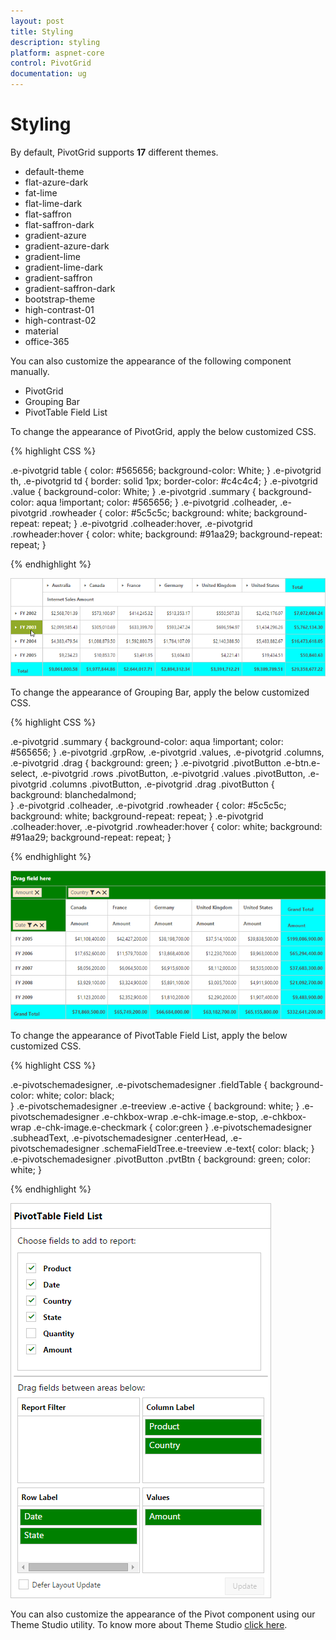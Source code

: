 ```yaml
---
layout: post
title: Styling
description: styling
platform: aspnet-core
control: PivotGrid
documentation: ug
---
```


# Styling
By default, PivotGrid supports **17** different themes.

* default-theme
* flat-azure-dark
* fat-lime
* flat-lime-dark
* flat-saffron
* flat-saffron-dark
* gradient-azure
* gradient-azure-dark
* gradient-lime
* gradient-lime-dark
* gradient-saffron
* gradient-saffron-dark
* bootstrap-theme
* high-contrast-01
* high-contrast-02
* material
* office-365

You can also customize the appearance of the following component manually.

* PivotGrid
* Grouping Bar 
* PivotTable Field List

To change the appearance of PivotGrid, apply the below customized CSS.

{% highlight CSS %}

.e-pivotgrid table {
   color: #565656;
   background-color: White;
}
.e-pivotgrid th,
.e-pivotgrid td {
   border: solid 1px;
   border-color: #c4c4c4;
}
.e-pivotgrid .value {
   background-color: White;
}
.e-pivotgrid .summary {
   background-color: aqua !important;
   color: #565656;
}
.e-pivotgrid .colheader, .e-pivotgrid .rowheader {
   color: #5c5c5c;
   background: white;
   background-repeat: repeat;
}
.e-pivotgrid .colheader:hover, .e-pivotgrid .rowheader:hover {
   color: white;
   background: #91aa29;
   background-repeat: repeat;
}

{% endhighlight %}

![](Styling_images/customtheme-pivotgrid.png)

To change the appearance of Grouping Bar, apply the below customized CSS.

{% highlight CSS %}

.e-pivotgrid .summary {
   background-color: aqua !important;
   color: #565656;
}
.e-pivotgrid .grpRow, .e-pivotgrid .values, .e-pivotgrid .columns, .e-pivotgrid .drag {
   background: green;
}
.e-pivotgrid .pivotButton .e-btn.e-select, .e-pivotgrid .rows .pivotButton, .e-pivotgrid .values .pivotButton, .e-pivotgrid .columns .pivotButton, .e-pivotgrid .drag .pivotButton {
   background: blanchedalmond;    
}
.e-pivotgrid .colheader, .e-pivotgrid .rowheader {
   color: #5c5c5c;
   background: white;
   background-repeat: repeat;
}
.e-pivotgrid .colheader:hover, .e-pivotgrid .rowheader:hover {
   color: white;
   background: #91aa29;
   background-repeat: repeat;
}

{% endhighlight %}

![](Styling_images/customtheme-groupingbar.png)

To change the appearance of PivotTable Field List, apply the below customized CSS.

{% highlight CSS %}

.e-pivotschemadesigner, .e-pivotschemadesigner .fieldTable {
     background-color: white;
     color: black;   
}
.e-pivotschemadesigner .e-treeview .e-active {
     background: white;
}
.e-pivotschemadesigner .e-chkbox-wrap .e-chk-image.e-stop, .e-chkbox-wrap .e-chk-image.e-checkmark {
     color:green
}
.e-pivotschemadesigner .subheadText, .e-pivotschemadesigner .centerHead, .e-pivotschemadesigner .schemaFieldTree.e-treeview .e-text{
     color: black;
}
.e-pivotschemadesigner .pivotButton .pvtBtn {
     background: green;
     color: white;
}

{% endhighlight %}

![](Styling_images/customtheme-fieldist.png)

You can also customize the appearance of the Pivot component using our Theme Studio utility. To know more about Theme Studio [click here](/aspnetmvc/pivotgrid/styling).

 